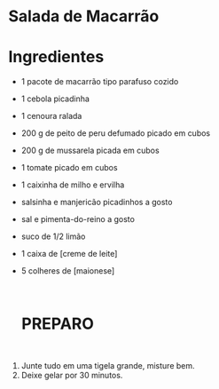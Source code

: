 # Salada de Macarrão



# Ingredientes

- 1 pacote de macarrão tipo parafuso cozido

- 1 cebola picadinha

- 1 cenoura ralada

- 200 g de peito de peru defumado picado em cubos

- 200 g de mussarela picada em cubos

- 1 tomate picado em cubos

- 1 caixinha de milho e ervilha

- salsinha e manjericão picadinhos a gosto

- sal e pimenta-do-reino a gosto

- suco de 1/2 limão

- 1 caixa de [creme de leite]

- 5 colheres de [maionese]

  ​

  # PREPARO

  ​

1. Junte tudo em uma tigela grande, misture bem.
2. Deixe gelar por 30 minutos.
